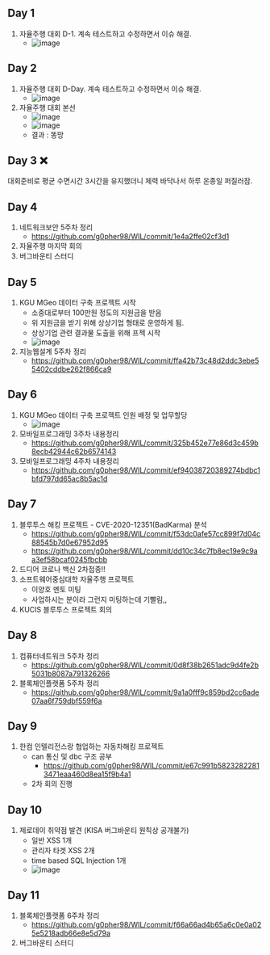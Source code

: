 ## Day 1
1. 자율주행 대회 D-1. 계속 테스트하고 수정하면서 이슈 해결.
    - ![image](https://user-images.githubusercontent.com/44149738/135823937-c2c61992-d132-4c9f-a14b-2cc1022b0df4.png)


## Day 2
1. 자율주행 대회 D-Day. 계속 테스트하고 수정하면서 이슈 해결.
    - ![image](https://user-images.githubusercontent.com/44149738/135824082-f9c47354-922a-47e1-a648-c81eb006dc0b.png)
2. 자율주행 대회 본선
    - ![image](https://user-images.githubusercontent.com/44149738/135824262-120f2da8-4e19-44fd-898d-0c6b8ba46a0a.png)
    - ![image](https://user-images.githubusercontent.com/44149738/135824542-76006e26-7f6a-4e85-8725-ee56636d481a.png)
    - 결과 : 똥망

## Day 3 ❌
대회준비로 평균 수면시간 3시간을 유지했더니 체력 바닥나서 하루 온종일 퍼질러잠.

## Day 4
1. 네트워크보안 5주차 정리
    - https://github.com/g0pher98/WIL/commit/1e4a2ffe02cf3d1
2. 자율주행 마지막 회의
3. 버그바운티 스터디

## Day 5
1. KGU MGeo 데이터 구축 프로젝트 시작
    - 소중대로부터 100만원 정도의 지원금을 받음
    - 위 지원금을 받기 위해 상상기업 형태로 운영하게 됨.
    - 상상기업 관련 결과물 도출을 위해 프젝 시작
    - ![image](https://user-images.githubusercontent.com/44149738/136318014-8cdac7d9-3c50-4e80-bfdb-90c4fb35cc9f.png)
2. 지능웹설계 5주차 정리
    - https://github.com/g0pher98/WIL/commit/ffa42b73c48d2ddc3ebe55402cddbe262f866ca9

## Day 6
1. KGU MGeo 데이터 구축 프로젝트 인원 배정 및 업무할당
    - ![image](https://user-images.githubusercontent.com/44149738/136318306-fa3297dd-d77f-4d00-bf58-4c7eaeaed812.png)
2. 모바일프로그래밍 3주차 내용정리
    - https://github.com/g0pher98/WIL/commit/325b452e77e86d3c459b8ecb42944c62b6574143
3. 모바일프로그래밍 4주차 내용정리
    - https://github.com/g0pher98/WIL/commit/ef94038720389274bdbc1bfd797dd65ac8b5ac1d

## Day 7
1. 블루투스 해킹 프로젝트 - CVE-2020-12351(BadKarma) 분석
    - https://github.com/g0pher98/WIL/commit/f53dc0afe57cc899f7d04c88545b7d0e67952d95
    - https://github.com/g0pher98/WIL/commit/dd10c34c7fb8ec19e9c9aa3ef58bcaf0245fbcbb
2. 드디어 코로나 백신 2차접종!!
3. 소프트웨어중심대학 자율주행 프로젝트
    - 이양호 멘토 미팅
    - 사업하시는 분이라 그런지 미팅하는데 기빨림,,
4. KUCIS 블루투스 프로젝트 회의

## Day 8
1. 컴퓨터네트워크 5주차 정리
    - https://github.com/g0pher98/WIL/commit/0d8f38b2651adc9d4fe2b5031b8087a791326266
2. 블록체인플랫폼 5주차 정리
    - https://github.com/g0pher98/WIL/commit/9a1a0fff9c859bd2cc6ade07aa6f759dbf559f6a

## Day 9
1. 한컴 인텔리전스랑 협업하는 자동차해킹 프로젝트
    - can 통신 및 dbc 구조 공부
        - https://github.com/g0pher98/WIL/commit/e67c991b58232822813471eaa460d8ea15f9b4a1
    - 2차 회의 진행

## Day 10
1. 제로데이 취약점 발견 (KISA 버그바운티 원칙상 공개불가)
    - 일반 XSS 1개
    - 관리자 타겟 XSS 2개
    - time based SQL Injection 1개
    - ![image](https://user-images.githubusercontent.com/44149738/136945348-fe5e435c-df98-413c-99a0-93ddfd91b648.png)

## Day 11
1. 블록체인플랫폼 6주차 정리
    - https://github.com/g0pher98/WIL/commit/f66a66ad4b65a6c0e0a025e5218adb66e8e5d79a
2. 버그바운티 스터디